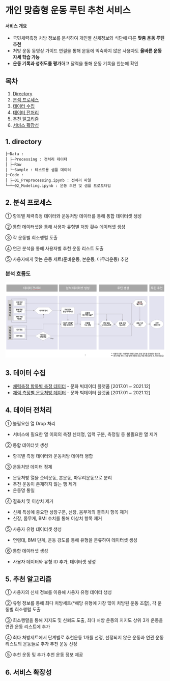 # 개인 맞춤형 운동 루틴 추천 서비스

#### 서비스 개요
- 국민체력측정 처방 정보를 분석하여 개인별 신체정보와 식단에 따른 **맞춤 운동 루틴 추천**
- 처방 운동 동영상 가이드 연결을 통해 운동에 익숙하지 않은 사용자도 **올바른 운동 자세 학습 가능**
- **운동 기록과 성취도를 평가**하고 달력을 통해 운동 기록을 한눈에 확인

## 목차
1. [Directory](#1-directory)
2. [분석 프로세스](#2-분석-프로세스)
3. [데이터 수집](#3-데이터-수집)
4. [데이터 전처리](#4-데이터-전처리)
5. [추천 알고리즘](#5-추천-알고리즘)
6. [서비스 확장성](#6-서비스-확장성)

## 1. directory
```
├─Data :   
│ ├─Processing : 전처리 데이터  
│ ├─Raw    
│ └─Sample : 테스트용 샘플 데이터    
├─Code :   
│ ├─01_Preprocessing.ipynb : 전처리 파일  
└─┴─02_Modeling.ipynb : 운동 추천 및 샘플 프로토타입    
```

## 2. 분석 프로세스
① 항목별 체력측정 데이터와 운동처방 데이터를 통해 통합 데이터셋 생성

② 통합 데이터셋을 통해 사용자 유형별 처방 횟수 데이터셋 생성

③ 각 운동별 희소행렬 도출

④ 연관 분석을 통해 사용자별 추천 운동 리스트 도출

⑤ 사용자에게 맞는 운동 세트(준비운동, 본운동, 마무리운동) 추천  

### 분석 흐름도
<img src="https://github.com/soohyunme/exercise/blob/main/img/1.png?raw=true"/>  

## 3. 데이터 수집
- [체력측정 항목별 측정 데이터](https://www.culture.go.kr/bigdata/user/data_market/detail.do?id=ace0aea7-5eee-48b9-b616-637365d665c1#!) - 문화 빅데이터 플랫폼 [2017.01 ~ 2021.12]
- [체력 측정별 운동처방 데이터](https://www.culture.go.kr/bigdata/user/data_market/detail.do?id=2b1c565d-5f37-4152-966d-5f8094f8cf33) - 문화 빅데이터 플랫폼 [2017.01 ~ 2021.12]

## 4. 데이터 전처리
① 불필요한 열 Drop 처리  
- 서비스에 필요한 열 이외의 측정 센터명, 입력 구분, 측정일 등 불필요한 열 제거

② 통합 데이터셋 생성  
- 항목별 측정 데이터와 운동처방 데이터 병합

③ 운동처방 데이터 정제  
- 운동처방 열을 준비운동, 본운동, 마무리운동으로 분리
- 추천 운동이 존재하지 않는 행 제거
- 운동명 통일

④ 결측치 및 이상치 제거
- 신체 특성에 중요한 상장구분, 신장, 몸무게의 결측치 항목 제거
- 신장, 몸무게, BMI 수치를 통해 이상치 항목 제거

⑤ 사용자 유형 데이터셋 생성
- 연령대, BMI 단계, 운동 강도를 통해 유형을 분류하여 데이터셋 생성

⑥ 통합 데이터셋 생성
- 사용자 데이터와 유형 ID 추가, 데이터셋 생성

## 5. 추천 알고리즘
① 사용자의 신체 정보를 이용해 사용자 유형 데이터 생성

② 유형 정보를 통해 최다 처방세트(*해당 유형에 가장 많이 처방된 운동 조합), 각 운동별 희소행렬 도출

③ 희소행렬을 통해 지지도 및 신뢰도 도출, 최다 처방 운동의 지지도 상위 3개 운동을 연관 운동 리스트에 추가

④ 최다 처방세트에서 단계별로 추천운동 1개를 선정, 선정되지 않은 운동과 연관 운동 리스트의 운동들로 추가 추천 운동 선정

⑤ 추천 운동 및 추가 추천 운동 정보 제공
## 6. 서비스 확장성


